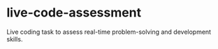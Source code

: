 # live-code-assessment
Live coding task to assess real-time problem-solving and development skills.
